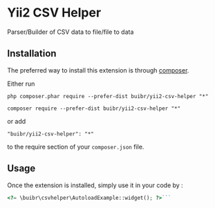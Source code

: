 Yii2 CSV Helper
===============
Parser/Builder of CSV data to file/file to data

Installation
------------

The preferred way to install this extension is through [composer](http://getcomposer.org/download/).

Either run

```
php composer.phar require --prefer-dist buibr/yii2-csv-helper "*"
```
```
composer require --prefer-dist buibr/yii2-csv-helper "*"
```

or add

```
"buibr/yii2-csv-helper": "*"
```

to the require section of your `composer.json` file.


Usage
-----

Once the extension is installed, simply use it in your code by  :

```php
<?= \buibr\csvhelper\AutoloadExample::widget(); ?>```